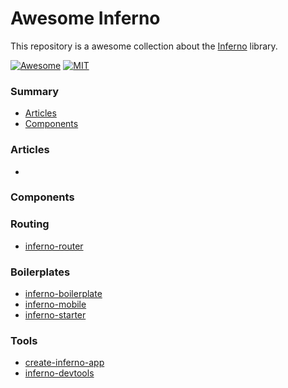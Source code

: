 # Awesome Inferno

This repository is a awesome collection about the [Inferno](https://infernojs.org/) library.

[![Awesome](https://cdn.rawgit.com/sindresorhus/awesome/d7305f38d29fed78fa85652e3a63e154dd8e8829/media/badge.svg)](https://github.com/sindresorhus/awesome)
[![MIT](https://img.shields.io/badge/license-MIT-blue.svg)](https://github.com/HeitorG/awesome-biohacking/blob/master/LICENSE.md)
 
### Summary
- [Articles](#articles)
- [Components](#components)

### Articles
- 

### Components

### Routing
- [inferno-router](https://github.com/infernojs/inferno/tree/master/packages/inferno-router)

### Boilerplates
- [inferno-boilerplate](https://github.com/infernojs/inferno-boilerplate)
- [inferno-mobile](https://github.com/Rudy-Zidan/inferno-mobile)
- [inferno-starter](https://github.com/nightwolfz/inferno-starter)

### Tools
- [create-inferno-app](https://github.com/infernojs/create-inferno-app)
- [inferno-devtools](https://github.com/infernojs/inferno/tree/master/packages/inferno-devtools)
